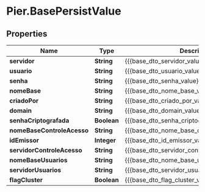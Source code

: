 # Pier.BasePersistValue

## Properties
Name | Type | Description | Notes
------------ | ------------- | ------------- | -------------
**servidor** | **String** | {{{base_dto_servidor_value}}} | 
**usuario** | **String** | {{{base_dto_usuario_value}}} | 
**senha** | **String** | {{{base_dto_senha_value}}} | 
**nomeBase** | **String** | {{{base_dto_nome_base_value}}} | 
**criadoPor** | **String** | {{{base_dto_criado_por_value}}} | 
**domain** | **String** | {{{base_dto_domain_value}}} | [optional] 
**senhaCriptografada** | **Boolean** | {{{base_dto_senha_criptografada_value}}} | 
**nomeBaseControleAcesso** | **String** | {{{base_dto_nome_base_controle_acesso_value}}} | 
**idEmissor** | **Integer** | {{{base_dto_id_emissor_value}}} | [optional] 
**servidorControleAcesso** | **String** | {{{base_dto_servidor_controle_acesso_value}}} | 
**nomeBaseUsuarios** | **String** | {{{base_dto_nome_base_usuarios_value}}} | 
**servidorUsuarios** | **String** | {{{base_dto_servidor_usuarios_value}}} | 
**flagCluster** | **Boolean** | {{{base_dto_flag_cluster_value}}} | 


